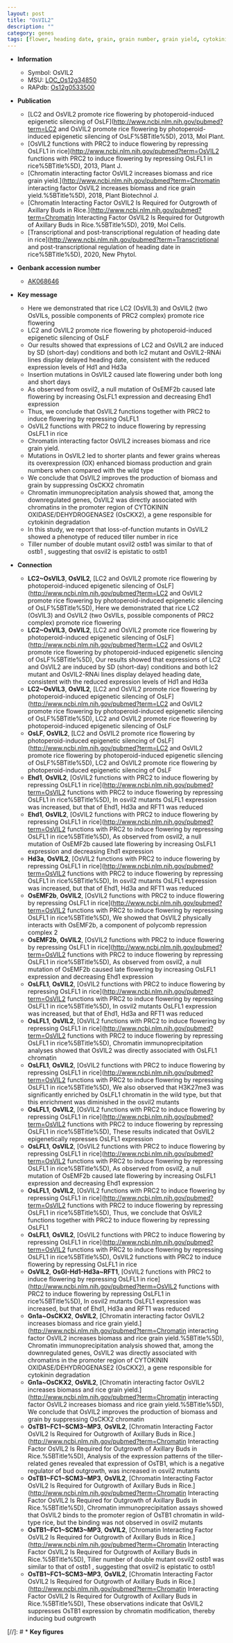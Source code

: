 ```yaml
---
layout: post
title: "OsVIL2"
description: ""
category: genes
tags: [flower, heading date, grain, grain number, grain yield, cytokinin, biomass, biomass production, tiller, tiller number]
---
```


* **Information**  
    + Symbol: OsVIL2  
    + MSU: [LOC_Os12g34850](http://rice.uga.edu/cgi-bin/ORF_infopage.cgi?orf=LOC_Os12g34850)  
    + RAPdb: [Os12g0533500](https://rapdb.dna.affrc.go.jp/locus/?name=Os12g0533500)  

* **Publication**  
    + [LC2 and OsVIL2 promote rice flowering by photoperoid-induced epigenetic silencing of OsLF](http://www.ncbi.nlm.nih.gov/pubmed?term=LC2 and OsVIL2 promote rice flowering by photoperoid-induced epigenetic silencing of OsLF%5BTitle%5D), 2013, Mol Plant.
    + [OsVIL2 functions with PRC2 to induce flowering by repressing OsLFL1 in rice](http://www.ncbi.nlm.nih.gov/pubmed?term=OsVIL2 functions with PRC2 to induce flowering by repressing OsLFL1 in rice%5BTitle%5D), 2013, Plant J.
    + [Chromatin interacting factor OsVIL2 increases biomass and rice grain yield.](http://www.ncbi.nlm.nih.gov/pubmed?term=Chromatin interacting factor OsVIL2 increases biomass and rice grain yield.%5BTitle%5D), 2018, Plant Biotechnol J.
    + [Chromatin Interacting Factor OsVIL2 Is Required for Outgrowth of Axillary Buds in Rice.](http://www.ncbi.nlm.nih.gov/pubmed?term=Chromatin Interacting Factor OsVIL2 Is Required for Outgrowth of Axillary Buds in Rice.%5BTitle%5D), 2019, Mol Cells.
    + [Transcriptional and post-transcriptional regulation of heading date in rice](http://www.ncbi.nlm.nih.gov/pubmed?term=Transcriptional and post-transcriptional regulation of heading date in rice%5BTitle%5D), 2020, New Phytol.

* **Genbank accession number**  
    + [AK068646](http://www.ncbi.nlm.nih.gov/nuccore/AK068646)

* **Key message**  
    + Here we demonstrated that rice LC2 (OsVIL3) and OsVIL2 (two OsVILs, possible components of PRC2 complex) promote rice flowering
    + LC2 and OsVIL2 promote rice flowering by photoperoid-induced epigenetic silencing of OsLF
    + Our results showed that expressions of LC2 and OsVIL2 are induced by SD (short-day) conditions and both lc2 mutant and OsVIL2-RNAi lines display delayed heading date, consistent with the reduced expression levels of Hd1 and Hd3a
    + Insertion mutations in OsVIL2 caused late flowering under both long and short days
    + As observed from osvil2, a null mutation of OsEMF2b caused late flowering by increasing OsLFL1 expression and decreasing Ehd1 expression
    + Thus, we conclude that OsVIL2 functions together with PRC2 to induce flowering by repressing OsLFL1
    + OsVIL2 functions with PRC2 to induce flowering by repressing OsLFL1 in rice
    + Chromatin interacting factor OsVIL2 increases biomass and rice grain yield.
    + Mutations in OsVIL2 led to shorter plants and fewer grains whereas its overexpression (OX) enhanced biomass production and grain numbers when compared with the wild type
    + We conclude that OsVIL2 improves the production of biomass and grain by suppressing OsCKX2 chromatin
    + Chromatin immunoprecipitation analysis showed that, among the downregulated genes, OsVIL2 was directly associated with chromatins in the promoter region of CYTOKININ OXIDASE/DEHYDROGENASE2 (OsCKX2), a gene responsible for cytokinin degradation
    + In this study, we report that loss-of-function mutants in OsVIL2 showed a phenotype of reduced tiller number in rice
    + Tiller number of double mutant osvil2 ostb1 was similar to that of ostb1 , suggesting that osvil2 is epistatic to ostb1

* **Connection**  
    + __LC2~OsVIL3__, __OsVIL2__, [LC2 and OsVIL2 promote rice flowering by photoperoid-induced epigenetic silencing of OsLF](http://www.ncbi.nlm.nih.gov/pubmed?term=LC2 and OsVIL2 promote rice flowering by photoperoid-induced epigenetic silencing of OsLF%5BTitle%5D), Here we demonstrated that rice LC2 (OsVIL3) and OsVIL2 (two OsVILs, possible components of PRC2 complex) promote rice flowering
    + __LC2~OsVIL3__, __OsVIL2__, [LC2 and OsVIL2 promote rice flowering by photoperoid-induced epigenetic silencing of OsLF](http://www.ncbi.nlm.nih.gov/pubmed?term=LC2 and OsVIL2 promote rice flowering by photoperoid-induced epigenetic silencing of OsLF%5BTitle%5D), Our results showed that expressions of LC2 and OsVIL2 are induced by SD (short-day) conditions and both lc2 mutant and OsVIL2-RNAi lines display delayed heading date, consistent with the reduced expression levels of Hd1 and Hd3a
    + __LC2~OsVIL3__, __OsVIL2__, [LC2 and OsVIL2 promote rice flowering by photoperoid-induced epigenetic silencing of OsLF](http://www.ncbi.nlm.nih.gov/pubmed?term=LC2 and OsVIL2 promote rice flowering by photoperoid-induced epigenetic silencing of OsLF%5BTitle%5D), LC2 and OsVIL2 promote rice flowering by photoperoid-induced epigenetic silencing of OsLF
    + __OsLF__, __OsVIL2__, [LC2 and OsVIL2 promote rice flowering by photoperoid-induced epigenetic silencing of OsLF](http://www.ncbi.nlm.nih.gov/pubmed?term=LC2 and OsVIL2 promote rice flowering by photoperoid-induced epigenetic silencing of OsLF%5BTitle%5D), LC2 and OsVIL2 promote rice flowering by photoperoid-induced epigenetic silencing of OsLF
    + __Ehd1__, __OsVIL2__, [OsVIL2 functions with PRC2 to induce flowering by repressing OsLFL1 in rice](http://www.ncbi.nlm.nih.gov/pubmed?term=OsVIL2 functions with PRC2 to induce flowering by repressing OsLFL1 in rice%5BTitle%5D), In osvil2 mutants OsLFL1 expression was increased, but that of Ehd1, Hd3a and RFT1 was reduced
    + __Ehd1__, __OsVIL2__, [OsVIL2 functions with PRC2 to induce flowering by repressing OsLFL1 in rice](http://www.ncbi.nlm.nih.gov/pubmed?term=OsVIL2 functions with PRC2 to induce flowering by repressing OsLFL1 in rice%5BTitle%5D), As observed from osvil2, a null mutation of OsEMF2b caused late flowering by increasing OsLFL1 expression and decreasing Ehd1 expression
    + __Hd3a__, __OsVIL2__, [OsVIL2 functions with PRC2 to induce flowering by repressing OsLFL1 in rice](http://www.ncbi.nlm.nih.gov/pubmed?term=OsVIL2 functions with PRC2 to induce flowering by repressing OsLFL1 in rice%5BTitle%5D), In osvil2 mutants OsLFL1 expression was increased, but that of Ehd1, Hd3a and RFT1 was reduced
    + __OsEMF2b__, __OsVIL2__, [OsVIL2 functions with PRC2 to induce flowering by repressing OsLFL1 in rice](http://www.ncbi.nlm.nih.gov/pubmed?term=OsVIL2 functions with PRC2 to induce flowering by repressing OsLFL1 in rice%5BTitle%5D), We showed that OsVIL2 physically interacts with OsEMF2b, a component of polycomb repression complex 2
    + __OsEMF2b__, __OsVIL2__, [OsVIL2 functions with PRC2 to induce flowering by repressing OsLFL1 in rice](http://www.ncbi.nlm.nih.gov/pubmed?term=OsVIL2 functions with PRC2 to induce flowering by repressing OsLFL1 in rice%5BTitle%5D), As observed from osvil2, a null mutation of OsEMF2b caused late flowering by increasing OsLFL1 expression and decreasing Ehd1 expression
    + __OsLFL1__, __OsVIL2__, [OsVIL2 functions with PRC2 to induce flowering by repressing OsLFL1 in rice](http://www.ncbi.nlm.nih.gov/pubmed?term=OsVIL2 functions with PRC2 to induce flowering by repressing OsLFL1 in rice%5BTitle%5D), In osvil2 mutants OsLFL1 expression was increased, but that of Ehd1, Hd3a and RFT1 was reduced
    + __OsLFL1__, __OsVIL2__, [OsVIL2 functions with PRC2 to induce flowering by repressing OsLFL1 in rice](http://www.ncbi.nlm.nih.gov/pubmed?term=OsVIL2 functions with PRC2 to induce flowering by repressing OsLFL1 in rice%5BTitle%5D), Chromatin immunoprecipitation analyses showed that OsVIL2 was directly associated with OsLFL1 chromatin
    + __OsLFL1__, __OsVIL2__, [OsVIL2 functions with PRC2 to induce flowering by repressing OsLFL1 in rice](http://www.ncbi.nlm.nih.gov/pubmed?term=OsVIL2 functions with PRC2 to induce flowering by repressing OsLFL1 in rice%5BTitle%5D), We also observed that H3K27me3 was significantly enriched by OsLFL1 chromatin in the wild type, but that this enrichment was diminished in the osvil2 mutants
    + __OsLFL1__, __OsVIL2__, [OsVIL2 functions with PRC2 to induce flowering by repressing OsLFL1 in rice](http://www.ncbi.nlm.nih.gov/pubmed?term=OsVIL2 functions with PRC2 to induce flowering by repressing OsLFL1 in rice%5BTitle%5D), These results indicated that OsVIL2 epigenetically represses OsLFL1 expression
    + __OsLFL1__, __OsVIL2__, [OsVIL2 functions with PRC2 to induce flowering by repressing OsLFL1 in rice](http://www.ncbi.nlm.nih.gov/pubmed?term=OsVIL2 functions with PRC2 to induce flowering by repressing OsLFL1 in rice%5BTitle%5D), As observed from osvil2, a null mutation of OsEMF2b caused late flowering by increasing OsLFL1 expression and decreasing Ehd1 expression
    + __OsLFL1__, __OsVIL2__, [OsVIL2 functions with PRC2 to induce flowering by repressing OsLFL1 in rice](http://www.ncbi.nlm.nih.gov/pubmed?term=OsVIL2 functions with PRC2 to induce flowering by repressing OsLFL1 in rice%5BTitle%5D), Thus, we conclude that OsVIL2 functions together with PRC2 to induce flowering by repressing OsLFL1
    + __OsLFL1__, __OsVIL2__, [OsVIL2 functions with PRC2 to induce flowering by repressing OsLFL1 in rice](http://www.ncbi.nlm.nih.gov/pubmed?term=OsVIL2 functions with PRC2 to induce flowering by repressing OsLFL1 in rice%5BTitle%5D), OsVIL2 functions with PRC2 to induce flowering by repressing OsLFL1 in rice
    + __OsVIL2__, __OsGI-Hd1-Hd3a~RFT1__, [OsVIL2 functions with PRC2 to induce flowering by repressing OsLFL1 in rice](http://www.ncbi.nlm.nih.gov/pubmed?term=OsVIL2 functions with PRC2 to induce flowering by repressing OsLFL1 in rice%5BTitle%5D), In osvil2 mutants OsLFL1 expression was increased, but that of Ehd1, Hd3a and RFT1 was reduced
    + __Gn1a~OsCKX2__, __OsVIL2__, [Chromatin interacting factor OsVIL2 increases biomass and rice grain yield.](http://www.ncbi.nlm.nih.gov/pubmed?term=Chromatin interacting factor OsVIL2 increases biomass and rice grain yield.%5BTitle%5D),  Chromatin immunoprecipitation analysis showed that, among the downregulated genes, OsVIL2 was directly associated with chromatins in the promoter region of CYTOKININ OXIDASE/DEHYDROGENASE2 (OsCKX2), a gene responsible for cytokinin degradation
    + __Gn1a~OsCKX2__, __OsVIL2__, [Chromatin interacting factor OsVIL2 increases biomass and rice grain yield.](http://www.ncbi.nlm.nih.gov/pubmed?term=Chromatin interacting factor OsVIL2 increases biomass and rice grain yield.%5BTitle%5D),  We conclude that OsVIL2 improves the production of biomass and grain by suppressing OsCKX2 chromatin
    + __OsTB1~FC1~SCM3~MP3__, __OsVIL2__, [Chromatin Interacting Factor OsVIL2 Is Required for Outgrowth of Axillary Buds in Rice.](http://www.ncbi.nlm.nih.gov/pubmed?term=Chromatin Interacting Factor OsVIL2 Is Required for Outgrowth of Axillary Buds in Rice.%5BTitle%5D),  Analysis of the expression patterns of the tiller-related genes revealed that expression of OsTB1, which is a negative regulator of bud outgrowth, was increased in osvil2 mutants
    + __OsTB1~FC1~SCM3~MP3__, __OsVIL2__, [Chromatin Interacting Factor OsVIL2 Is Required for Outgrowth of Axillary Buds in Rice.](http://www.ncbi.nlm.nih.gov/pubmed?term=Chromatin Interacting Factor OsVIL2 Is Required for Outgrowth of Axillary Buds in Rice.%5BTitle%5D),  Chromatin immunoprecipitation assays showed that OsVIL2 binds to the promoter region of OsTB1 chromatin in wild-type rice, but the binding was not observed in osvil2 mutants
    + __OsTB1~FC1~SCM3~MP3__, __OsVIL2__, [Chromatin Interacting Factor OsVIL2 Is Required for Outgrowth of Axillary Buds in Rice.](http://www.ncbi.nlm.nih.gov/pubmed?term=Chromatin Interacting Factor OsVIL2 Is Required for Outgrowth of Axillary Buds in Rice.%5BTitle%5D),  Tiller number of double mutant osvil2 ostb1 was similar to that of ostb1 , suggesting that osvil2 is epistatic to ostb1
    + __OsTB1~FC1~SCM3~MP3__, __OsVIL2__, [Chromatin Interacting Factor OsVIL2 Is Required for Outgrowth of Axillary Buds in Rice.](http://www.ncbi.nlm.nih.gov/pubmed?term=Chromatin Interacting Factor OsVIL2 Is Required for Outgrowth of Axillary Buds in Rice.%5BTitle%5D),  These observations indicate that OsVIL2 suppresses OsTB1 expression by chromatin modification, thereby inducing bud outgrowth

[//]: # * **Key figures**  


